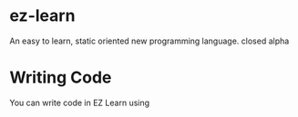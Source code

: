 # ez-learn
An easy to learn, static oriented new programming language. closed alpha

# Writing Code
You can write code in EZ Learn using
